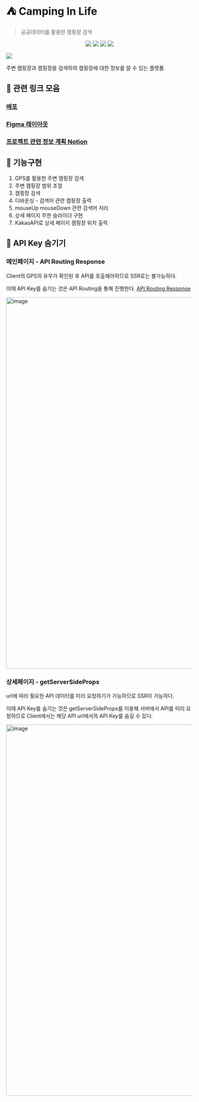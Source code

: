 
# ⛺️ Camping In Life
> 공공데이터를 활용한 캠핑장 검색 

<div align="center">
<img src="https://img.shields.io/badge/next-12.2.3-red.svg"/> <img src="https://img.shields.io/badge/react-18.2.0-6BDAFC.svg"/>
<img src="https://img.shields.io/badge/react_kakao_maps_sdk-^1.1.3-F9DC3E.svg"/>
<img src="https://img.shields.io/badge/styled_components-^5.3.5-DB7093.svg"/>
</div>


![](public/mainlogo.png)

주변 캠핑장과 캠핑장을 검색하여 캠핑장에 대한 정보를 알 수 있는 플랫폼

## 📑 관련 링크 모음 
### [배포](https://camping-in-life.vercel.app/)
### [Figma 레이아웃](https://www.figma.com/file/n1vB6phFEAa1mZlNCVYG5Z/%EC%BA%A1%EC%8A%A4%ED%86%A42-team-library?node-id=0%3A1&t=Y96Ni78uicYmEyZp-1)
### [프로젝트 관련 정보 계획 Notion](https://khw970421.notion.site/Camping-In-Life-a139b980c66744ddb43193669deb209d)

<!--
## 설치 방법

OS X & 리눅스:

```sh
npm install my-crazy-module --save
```

윈도우:

```sh
edit autoexec.bat
```


## 사용 예제

스크린 샷과 코드 예제를 통해 사용 방법을 자세히 설명합니다.

_더 많은 예제와 사용법은 [Wiki][wiki]를 참고하세요._

## 개발 환경 설정

모든 개발 의존성 설치 방법과 자동 테스트 슈트 실행 방법을 운영체제 별로 작성합니다.

```sh
make install
npm test
```

-->

## 🌲 기능구현 
1. GPS를 활용한 주변 캠핑장 검색
2. 주변 캠핑장 범위 조절 
3. 캠핑장 검색 
  1. 디바운싱 - 검색어 관련 캠핑장 출력
  2. mouseUp mouseDown 관련 검색어 처리
4. 상세 페이지 무한 슬라이더 구현 
5. KakaoAPI로 상세 페이지 캠핑장 위치 출력

## 🚫 API Key 숨기기 
### 메인페이지 - API Routing Response
Client의 GPS의 유무가 확인된 후 API를 호출해야하므로 SSR로는 불가능하다. 

이때 API Key를 숨기는 것은 API Routing을 통해 진행한다.
[API Routing Response](https://nextjs.org/docs/api-routes/response-helpers)

<img width="1000" alt="image" src="https://user-images.githubusercontent.com/59253551/205036282-5b7da437-9134-4da4-bd38-b01f80747afd.png">


### 상세페이지 - getServerSideProps 
url에 따라 필요한 API 데이터를 미리 요청하기가 가능하므로 SSR이 가능하다. 

이때 API Key를 숨기는 것은 getServerSideProps를 이용해 서버에서 API를 미리 요청하므로 Client에서는 
해당 API url에서의 API Key를 숨길 수 있다. 

<img width="1000" alt="image" src="https://user-images.githubusercontent.com/59253551/205036538-dac7eebe-0a96-465a-aeab-e1c2ddce1da5.png">


